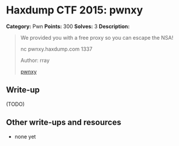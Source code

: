 # Haxdump CTF 2015: pwnxy

**Category:** Pwn
**Points:** 300
**Solves:** 3
**Description:**

> We provided you with a free proxy so you can escape the NSA!
> 
> 
> nc pwnxy.haxdump.com 1337
> 
> 
> Author: rray
> 
> 
> [pwnxy](./pwnxy)


## Write-up

(TODO)

## Other write-ups and resources

* none yet
